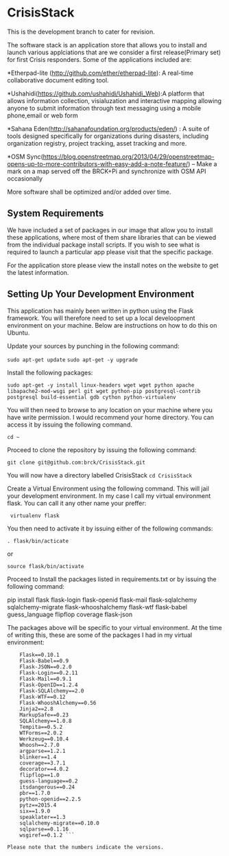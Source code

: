 # CrisisStack
This is the development branch to cater for revision. 

The software stack is an application store that allows you to install and launch various applciations that are we consider a first release(Primary set) for first Crisis responders. Some of the applications included are:

*Etherpad-lite (http://github.com/ether/etherpad-lite): A real-time collaborative document editing tool. 

*Ushahidi(https://github.com/ushahidi/Ushahidi_Web):A platform that allows information collection, visialuzation and interactive mapping 
allowing anyone to submit information through text messaging using a mobile phone,email or web form

*Sahana Eden(http://sahanafoundation.org/products/eden/) : A suite of tools designed specifically for organizations during disasters, including organization registry, project tracking, asset tracking and more.

*OSM Sync(https://blog.openstreetmap.org/2013/04/29/openstreetmap-opens-up-to-more-contributors-with-easy-add-a-note-feature/) – Make a mark on a map served off the BRCK+Pi and synchronize with OSM API occasionally

More software shall be optimized and/or added over time. 

System Requirements 
--------------------
We have included a set of packages in our image that allow you to install these applications, where most of them share libraries that can be viewed from the individual package install scripts. 
If you wish to see what is required to launch a particular app please visit that the specific package. 

For the application store please view the install notes on the website to get the latest information. 


Setting Up Your Development Environment 
----------------------------------------

This application has mainly been written in python using the Flask framework. 
You will therefore need to set up a local develoopment environment on your machine. Below are instructions on how to do this on Ubuntu. 

Update your sources by punching in the following command: 

``` sudo apt-get update ```
``` sudo apt-get -y upgrade ```

Install the following packages: 

``` sudo apt-get -y install linux-headers wget wget python apache libapache2-mod-wsgi perl git wget python-pip postgresql-contrib postgresql build-essential gdb cython python-virtualenv ```

You will then need to browse to any location on your machine where you have write permission. I would recommend your home directory. 
You can access it by issuing the following command. 

```cd ~ ```

Proceed to clone the repository by issuing the following command: 

``` git clone git@github.com:brck/CrisisStack.git ```

You will now have a directory labelled CrisisStack 
 ``` cd CrisisStack ```

Create a Virtual Environment using the following command. This will jail your development environment. In my case I call my virtual environment flask. You can call it any other name your preffer: 

```  virtualenv flask ```

You then need to activate it by issuing either of the following commands:

``` . flask/bin/acticate ```

or 

``` source flask/bin/activate ```

Proceed to Install the packages listed in requirements.txt or by issuing the following command:

pip install flask flask-login flask-openid flask-mail flask-sqlalchemy sqlalchemy-migrate flask-whooshalchemy flask-wtf flask-babel guess_language flipflop coverage flask-json

The packages above will be specific to your virtual environment. 
At the time of writing this, these are some of the packages I had in my virtual environment: 
``` Babel==2.0
	Flask==0.10.1
	Flask-Babel==0.9
	Flask-JSON==0.2.0
	Flask-Login==0.2.11
	Flask-Mail==0.9.1
	Flask-OpenID==1.2.4
	Flask-SQLAlchemy==2.0
	Flask-WTF==0.12
	Flask-WhooshAlchemy==0.56
	Jinja2==2.8
	MarkupSafe==0.23
	SQLAlchemy==1.0.8
	Tempita==0.5.2
	WTForms==2.0.2
	Werkzeug==0.10.4
	Whoosh==2.7.0
	argparse==1.2.1
	blinker==1.4
	coverage==3.7.1
	decorator==4.0.2
	flipflop==1.0
	guess-language==0.2
	itsdangerous==0.24
	pbr==1.7.0
	python-openid==2.2.5
	pytz==2015.4
	six==1.9.0
	speaklater==1.3
	sqlalchemy-migrate==0.10.0
	sqlparse==0.1.16
	wsgiref==0.1.2 ``` 

Please note that the numbers indicate the versions.





